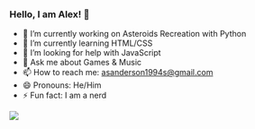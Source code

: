 ### Hello, I am Alex! 👋

- 🔭 I’m currently working on Asteroids Recreation with Python
- 🌱 I’m currently learning HTML/CSS
- 🤔 I’m looking for help with JavaScript
- 💬 Ask me about Games & Music
- 📫 How to reach me: asanderson1994s@gmail.com
- 😄 Pronouns: He/Him
- ⚡ Fun fact: I am a nerd
<img src="https://github-readme-stats.vercel.app/api?username=vexelior&&show_icons=true&title_color=ffffff&icon_color=bb2acf&text_color=daf7dc&bg_color=151515">
